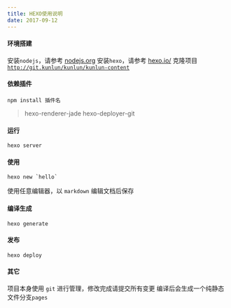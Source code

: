 ```yaml
---
title: HEXO使用说明
date: 2017-09-12
---
```


#### 环境搭建

安装`nodejs`，请参考 [nodejs.org](https://nodejs.org/)
安装`hexo`，请参考 [hexo.io/](https://hexo.io/)
克隆项目[`http://git.kunlun/kunlun/kunlun-content`](http://git.kunlun/kunlun/kunlun-content)


#### 依赖插件
``` shell
npm install 插件名
```

> hexo-renderer-jade
> hexo-deployer-git

#### 运行

``` shell
hexo server
```

#### 使用

``` shell
hexo new `hello`
```

使用任意编辑器，以 `markdown` 编辑文档后保存


#### 编译生成
``` shell
hexo generate
```

#### 发布
``` shell
hexo deploy
```

#### 其它

项目本身使用 `git` 进行管理，修改完成请提交所有变更
编译后会生成一个纯静态文件分支`pages`



